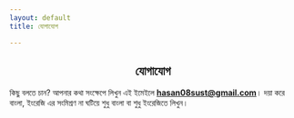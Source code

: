 ```yaml
---
layout: default
title: যোগাযোগ

---
```

## <center>যোগাযোগ</center>

কিছু বলতে চান? আপনার কথা সংক্ষেপে লিখুন এই ইমেইলে **hasan08sust@gmail.com**। দয়া করে বাংলা, ইংরেজি এর সংমিশ্রণ না ঘটিয়ে শুধু বাংলা বা শুধু ইংরেজিতে লিখুন।